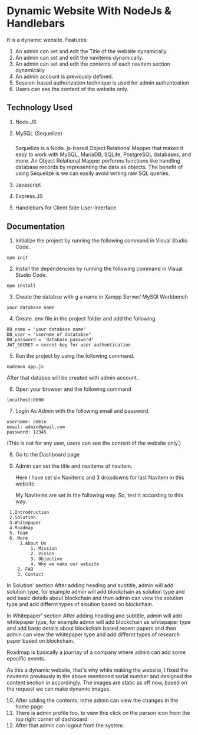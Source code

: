 # Dynamic Website With NodeJs & Handlebars

It is a dynamic website.
Features:
1. An admin can set and edit the Title of the website dynamically.
2. An admin can set and edit the navitems dynamically.
3. An admin can set and edit the contents of each navitem section dynamically
4. An admin account is previously defined.
5. Session-based authorization technique is used for admin authentcation
6. Users can see the content of the website only.
   

## Technology Used
1. Node.JS
2. MySQL (Sequelize)

    ##### 
    Sequelize is a Node. js-based Object Relational Mapper  that makes it easy to work with MySQL, MariaDB, SQLite, PostgreSQL databases, and more. An Object Relational Mapper performs functions like handling database records by representing the data as objects. The benefit of using Sequelize is we can easily avoid writing raw SQL queries.


3. Javascript
4. Express.JS
5. Handlebars for Client Side User-Interface
## Documentation

1. Initialize the project by running the following command in Visual Studio Code.
```
npm init
```

2. Install the dependencies by running the following command in Visual Studio Code.
```
npm install
```
3. Create the databse with g a name in Xampp Server/ MySQl Workbench
```
your database name
```

4. Create .env file in the project folder and add the following
```
DB_name = "your database name"
DB_user = "usernme of datatabse"
DB_password = 'database password'
JWT_SECRET = secret key for user authentication
```

5. Run the project by using the following command.
```
nodemon app.js
```
After that databse will be created with admin account..

6. Open your browser and the following command
```
localhost:8000
```
7. Login As Admin with the following email and password
   
```
username: admin
email: admin@gmail.com
password: 12345

```
(This is not for any user, users can see the content of the website only.)

8. Go to the Dashboard page

9. Admin can set the title and navitems of navitem.

    Here I have set six Navitems and 3 dropdowns for last Navitem in this website.

    My NavItems are set in the following way. So, test it according to this way.

 ```
  1.Introdruction
  2.Solution
  3.Whitepaper
  4.Roadmap
  5. Team
  6. More
      1.About Us 
          1. Mission 
          2. Vision
          3. Objective
          4. Why we make our website
     2. FAQ
     3. Contact
```
In Solution' section After adding heading and subtitle, admin will add solution type, for example admin will add blockchain as solution type and add basic details about blockchain and then admin can view the solution type and add differnt types of sloution based on blockchain.

In Whitepaper' section After adding heading and subtitle, admin will add whitepaper type, for example admin will add blockchain as whitepaper type and add basic details about blockchain based recent papers and then admin can view the whitepaper type and add differnt types of research paper based on blockchain.

Roadmap is basically a journay of a company where admin can add some epecific events.

As this a dynamic website, that's why while making the website, I fixed the navitems previously in the above mentioned serial number and designed the content section in accordingly.
The images are static as off now, based on the request we can make dynamic images.

10. After adding the contents, inthe admin can view the changes in the home page
11. There is admin profile too, to view this click on the person icon from the top right corner of dashboard
12. After that admin can logout from the system.

   
